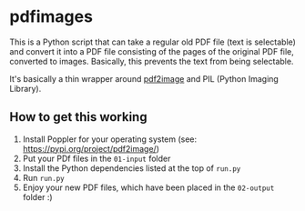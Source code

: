 # pdfimages

This is a Python script that can take a regular old PDF file (text is selectable) and convert it into a PDF file consisting of the pages of the original PDF file, converted to images. Basically, this prevents the text from being selectable.

It's basically a thin wrapper around [pdf2image](https://pypi.org/project/pdf2image/) and PIL (Python Imaging Library).

## How to get this working

1. Install Poppler for your operating system (see: https://pypi.org/project/pdf2image/)
2. Put your PDf files in the `01-input` folder
3. Install the Python dependencies listed at the top of `run.py`
4. Run `run.py`
5. Enjoy your new PDF files, which have been placed in the `02-output` folder :)
